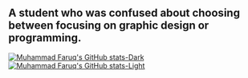 ## A student who was confused about choosing between focusing on graphic design or programming.

<!--
**hzqula/hzqula** is a ✨ _special_ ✨ repository because its `README.md` (this file) appears on your GitHub profile.

Here are some ideas to get you started:

- 🔭 I’m currently working on ...
- 🌱 I’m currently learning ...
- 👯 I’m looking to collaborate on ...
- 🤔 I’m looking for help with ...
- 💬 Ask me about ...
- 📫 How to reach me: ...
- 😄 Pronouns: ...
- ⚡ Fun fact: ...
-->
[![Muhammad Faruq's GitHub stats-Dark](https://github-readme-stats.vercel.app/api?username=hzqula&show_icons=true&theme=radical#gh-dark-mode-only)](https://github.com/anuraghazra/github-readme-stats#gh-dark-mode-only)
[![Muhammad Faruq's GitHub stats-Light](https://github-readme-stats.vercel.app/api?username=hzqula&show_icons=true&theme=default&rank_icon=percentile&bg_color=f1faee&title_color=081c15&border_color=081c15#gh-light-mode-only)](https://github.com/anuraghazra/github-readme-stats#gh-light-mode-only)

